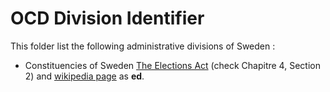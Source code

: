 # OCD Division Identifier

This folder list the following administrative divisions of Sweden : 
* Constituencies of Sweden [The Elections Act](https://www.government.se/49150c/contentassets/4e2fdee5a8e342e88289496d34701aec/the-elections-act-2005837) (check Chapitre 4, Section 2) and
  [wikipedia page](https://en.wikipedia.org/wiki/National_apportionment_of_MP_seats_in_the_Riksdag) as **ed**.


